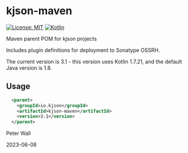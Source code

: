 # kjson-maven

[![License: MIT](https://img.shields.io/badge/License-MIT-yellow.svg)](https://opensource.org/licenses/MIT)
[![Kotlin](https://img.shields.io/static/v1?label=Kotlin&message=v1.7.21&color=7f52ff&logo=kotlin&logoColor=7f52ff)](https://github.com/JetBrains/kotlin/releases/tag/v1.7.21)

Maven parent POM for kjson projects

Includes plugin definitions for deployment to Sonatype OSSRH.

The current version is 3.1 - this version uses Kotlin 1.7.21, and the default Java version is 1.8.

## Usage

```xml
  <parent>
    <groupId>io.kjson</groupId>
    <artifactId>kjson-maven</artifactId>
    <version>3.1</version>
  </parent>
```

Peter Wall

2023-06-08
